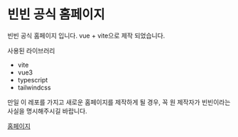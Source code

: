 # 빈빈 공식 홈페이지

빈빈 공식 홈페이지 입니다.
vue + vite으로 제작 되었습니다.

사용된 라이브러리

- vite
- vue3
- typescript
- tailwindcss

만일 이 레포를 가지고 새로운 홈페이지를 제작하게 될 경우,
꼭 원 제작자가 빈빈이라는 사실을 명시해주시길 바랍니다.

[홈페이지](https://2xxbin.github.io)
